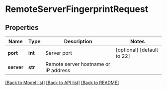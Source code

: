 # RemoteServerFingerprintRequest

## Properties
Name | Type | Description | Notes
------------ | ------------- | ------------- | -------------
**port** | **int** | Server port | [optional] [default to 22]
**server** | **str** | Remote server hostname or IP address | 

[[Back to Model list]](../README.md#documentation-for-models) [[Back to API list]](../README.md#documentation-for-api-endpoints) [[Back to README]](../README.md)

